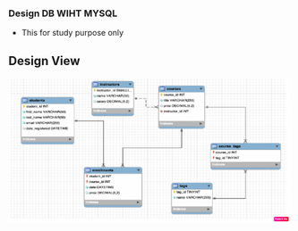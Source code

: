 ### Design DB WIHT MYSQL

- This for study purpose only

## Design View

![DB design](https://github.com/abdamah/ONLINE_COURSE_DB/blob/main/db_design.png)
